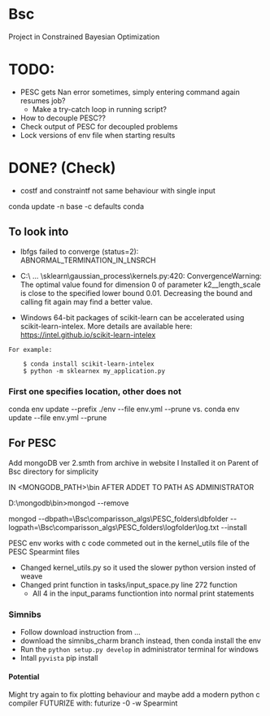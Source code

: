 # Bsc
Project in Constrained Bayesian Optimization

# TODO:
- PESC gets Nan error sometimes, simply entering command again resumes job?
    - Make a try-catch loop in running script?
- How to decouple PESC??
- Check output of PESC for decoupled problems
- Lock versions of env file when starting results

# DONE? (Check)
- costf and constraintf not same behaviour with single input

conda update -n base -c defaults conda

## To look into
- lbfgs failed to converge (status=2):
ABNORMAL_TERMINATION_IN_LNSRCH

- C:\ ... \sklearn\gaussian_process\kernels.py:420: ConvergenceWarning: The optimal value found for dimension 0 of parameter k2__length_scale is close to the specified lower bound 0.01. Decreasing the bound and calling fit again may find a better value.

-    Windows 64-bit packages of scikit-learn can be accelerated using scikit-learn-intelex.
    More details are available here: https://intel.github.io/scikit-learn-intelex

    For example:

        $ conda install scikit-learn-intelex
        $ python -m sklearnex my_application.py


### First one specifies location, other does not
conda env update --prefix ./env --file env.yml  --prune
vs.
conda env update --file env.yml  --prune


## For PESC
Add mongoDB ver 2.smth from archive in website
I Installed it on Parent of Bsc directory for simplicity

IN <MONGODB_PATH>\bin
AFTER ADDET TO PATH
AS ADMINISTRATOR

D:\mongodb\bin>mongod --remove

mongod --dbpath=<PATH TO REP>\Bsc\comparisson_algs\PESC_folders\dbfolder --logpath=<PATH TO REP>\Bsc\comparisson_algs\PESC_folders\logfolder\log.txt --install

PESC env works with c code commeted out in the kernel_utils file of the PESC Spearmint files


- Changed kernel_utils.py so it used the slower python version insted of weave
- Changed print function in tasks/input_space.py line 272 function
    - All 4 in the input_params functiontion into normal print statements 


### Simnibs
- Follow download instruction from ...
- download the simnibs_charm branch instead, then conda install the env
- Run the `python setup.py develop` in administrator terminal for windows
- Intall `pyvista` pip install
#### Potential
Might try again to fix plotting behaviour and maybe add a modern python c compiler
FUTURIZE with:
futurize -0 -w Spearmint
